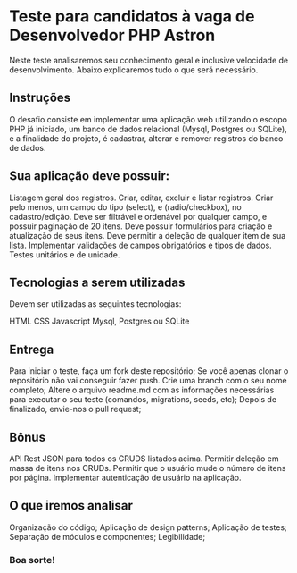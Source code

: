 # Teste para candidatos à vaga de Desenvolvedor PHP Astron

Neste teste analisaremos seu conhecimento geral e inclusive velocidade de desenvolvimento. Abaixo explicaremos tudo o que será necessário.

## Instruções

O desafio consiste em implementar uma aplicação web utilizando o escopo PHP já iniciado, um banco de dados relacional (Mysql, Postgres ou SQLite), e a finalidade do projeto, é cadastrar, alterar e remover registros do banco de dados.

## Sua aplicação deve possuir:

Listagem geral dos registros.
Criar, editar, excluir e listar registros.
Criar pelo menos, um campo do tipo (select), e (radio/checkbox), no cadastro/edição.
Deve ser filtrável e ordenável por qualquer campo, e possuir paginação de 20 itens.
Deve possuir formulários para criação e atualização de seus itens.
Deve permitir a deleção de qualquer item de sua lista.
Implementar validações de campos obrigatórios e tipos de dados.
Testes unitários e de unidade.


## Tecnologias a serem utilizadas

Devem ser utilizadas as seguintes tecnologias:

HTML
CSS
Javascript
Mysql, Postgres ou SQLite


## Entrega

Para iniciar o teste, faça um fork deste repositório; Se você apenas clonar o repositório não vai conseguir fazer push.
Crie uma branch com o seu nome completo;
Altere o arquivo readme.md com as informações necessárias para executar o seu teste (comandos, migrations, seeds, etc);
Depois de finalizado, envie-nos o pull request;

## Bônus

API Rest JSON para todos os CRUDS listados acima.
Permitir deleção em massa de itens nos CRUDs.
Permitir que o usuário mude o número de itens por página.
Implementar autenticação de usuário na aplicação.


## O que iremos analisar

Organização do código;
Aplicação de design patterns;
Aplicação de testes;
Separação de módulos e componentes;
Legibilidade;


### Boa sorte!
